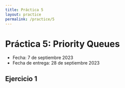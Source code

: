 ```yaml
---
title: Práctica 5
layout: practice
permalink: /practice/5
---
```


# Práctica 5: Priority Queues

* Fecha: 7 de septiembre 2023
* Fecha de entrega: 28 de septiembre 2023

## Ejercicio 1

